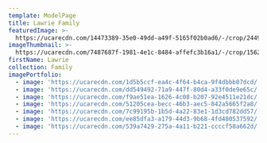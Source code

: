 ```yaml
---
template: ModelPage
title: Lawrie Family
featuredImage: >-
  https://ucarecdn.com/14473389-35e0-49dd-a49f-5165f02b0ad6/-/crop/2449x1334/0,0/-/preview/
imageThumbnail: >-
  https://ucarecdn.com/7487687f-1981-4e1c-8484-affefc3b16a1/-/crop/1562x2096/39,31/-/preview/
firstName: Lawrie
collection: Family
imagePortfolio:
  - image: 'https://ucarecdn.com/1d5b5ccf-ea4c-4f64-b4ca-9f4dbbb07dcd/'
  - image: 'https://ucarecdn.com/dd549492-71a9-447f-80d4-a33f0de9e65c/'
  - image: 'https://ucarecdn.com/f9ae51ea-1626-4c08-b207-92e4511e21dc/'
  - image: 'https://ucarecdn.com/51205cea-becc-46b3-aec5-842a5665f2a8/'
  - image: 'https://ucarecdn.com/7c99195b-1b5d-4a22-83e1-1d3cd782dd57/'
  - image: 'https://ucarecdn.com/ee85dfa3-a179-44d3-9b68-4fd480537592/'
  - image: 'https://ucarecdn.com/539a7429-275a-4a11-b221-ccccf58a662d/'
---
```


